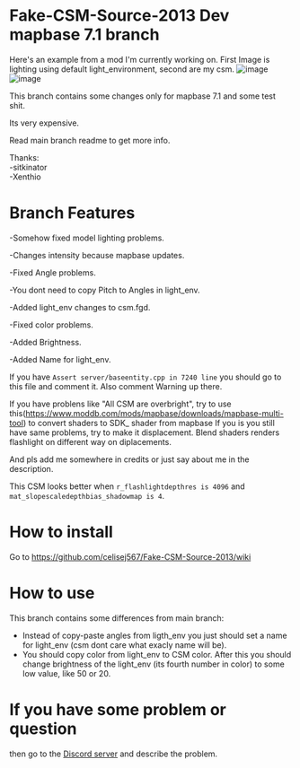 # Fake-CSM-Source-2013 Dev mapbase 7.1 branch
Here's an example from a mod I'm currently working on. First Image is lighting using default light_environment, second are my csm.
![image](https://user-images.githubusercontent.com/75926135/224785385-f9101157-030a-471c-8a79-84ba1228c833.png)
![image](https://user-images.githubusercontent.com/75926135/224788092-1328088d-93b5-47e9-ba48-d0ce7f930776.png)



This branch contains some changes only for mapbase 7.1 and some test shit.

Its very expensive.

Read main branch readme to get more info.

Thanks:        
-sitkinator      
-Xenthio

# Branch Features

-Somehow fixed model lighting problems.

-Changes intensity because mapbase updates.

-Fixed Angle problems.

-You dont need to copy Pitch to Angles in light_env.

-Added light_env changes to csm.fgd.

-Fixed color problems.

-Added Brightness.

-Added Name for light_env.


If you have `Assert server/baseentity.cpp in 7240 line` you should go to this file and comment it. Also comment Warning up there.         
      
If you have problens like "All CSM are overbright", try to use this(https://www.moddb.com/mods/mapbase/downloads/mapbase-multi-tool) to convert shaders to SDK_ shader from mapbase
If you is you still have same problems, try to make it displacement. Blend shaders renders flashlight on different way on diplacements.

And pls add me somewhere in credits or just say about me in the description.

This CSM looks better when `r_flashlightdepthres is 4096` and `mat_slopescaledepthbias_shadowmap is 4`.

# How to install
Go to https://github.com/celisej567/Fake-CSM-Source-2013/wiki

# How to use
This branch contains some differences from main branch:
* Instead of copy-paste angles from ligth_env you just should set a name for light_env (csm dont care what exacly name will be). 
* You should copy color from light_env to CSM color. After this you should change brightness of the light_env (its fourth number in color) to some low value, like 50 or 20.

# If you have some problem or question
then go to the [Discord server](https://discord.gg/DaBHDTwAU7) and describe the problem.
